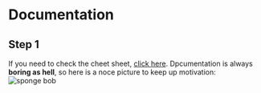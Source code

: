 # Documentation
## Step 1
If you need to check the cheet sheet, [click here]( ttps://github.com/adam-p/markdown-here/wiki/Markdown-Cheatsheet).
Dpcumentation is always **boring as hell**, so here is a noce picture to keep up motivation:
![sponge bob](https://www.google.com/url?sa=i&rct=j&q=&esrc=s&source=images&cd=&cad=rja&uact=8&ved=2ahUKEwjZhPWu-tzbAhWGC-wKHRqpCDkQjRx6BAgBEAQ&url=https%3A%2F%2Fimgflip.com%2Fmemetemplate%2F55616498%2FSpongebob-nerd&psig=AOvVaw02BortN_nin0VNdN3SlmT0&ust=1529402479212505 "Logo Title Text 1")
